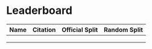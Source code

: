 # Leaderboard

| Name | Citation | Official Split | Random Split |
|------|----------|----------------|--------------|
|       |            |                  |                |
|       |            |                  |                |
|       |            |                  |                |
